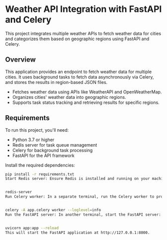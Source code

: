 # Weather API Integration with FastAPI and Celery

This project integrates multiple weather APIs to fetch weather data for cities and categorizes them based on geographic regions using FastAPI and Celery.

## Overview

This application provides an endpoint to fetch weather data for multiple cities. It uses background tasks to fetch data asynchronously via Celery, and stores the results in region-based JSON files.

- Fetches weather data using APIs like WeatherAPI and OpenWeatherMap.
- Organizes cities' weather data into geographic regions.
- Supports task status tracking and retrieving results for specific regions.

## Requirements

To run this project, you'll need:

- Python 3.7 or higher
- Redis server for task queue management
- Celery for background task processing
- FastAPI for the API framework

Install the required dependencies:

```bash
pip install -r requirements.txt
Start Redis server: Ensure Redis is installed and running on your machine. You can start Redis locally by running:


redis-server
Run Celery worker: In a separate terminal, run the Celery worker to process background tasks:


celery -A app.celery worker --loglevel=info
Run the FastAPI server: In another terminal, start the FastAPI server:


uvicorn app:app --reload
This will start the FastAPI application at http://127.0.0.1:8000.

